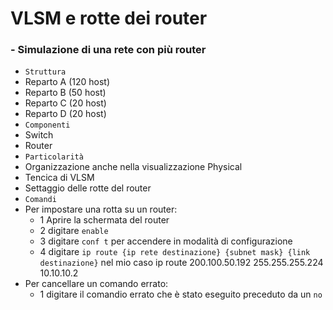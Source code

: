 # VLSM e rotte dei router

### - Simulazione di una rete con più router
- `Struttura`
- Reparto A (120 host)
- Reparto B (50 host)
- Reparto C (20 host)
- Reparto D (20 host)
- `Componenti`
- Switch
- Router
- `Particolarità`
- Organizzazione anche nella visualizzazione Physical
- Tencica di VLSM
- Settaggio delle rotte del router
- `Comandi`
- Per impostare una rotta su un router:
  - 1 Aprire la schermata del router
  - 2 digitare `enable`
  - 3 digitare `conf t` per accendere in modalità di configurazione
  - 4 digitare `ip route {ip rete destinazione} {subnet mask} {link destinazione}` nel mio caso ip route 200.100.50.192 255.255.255.224 10.10.10.2
- Per cancellare un comando errato:
  - 1 digitare il comandio errato che è stato eseguito preceduto da un `no` 

